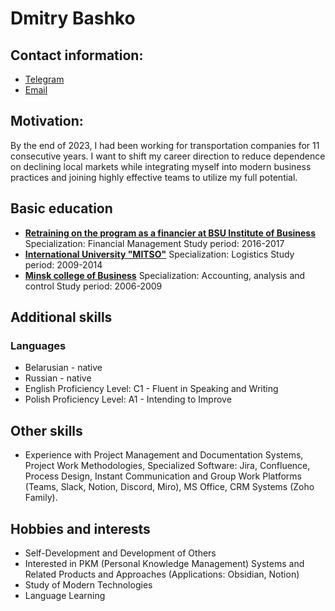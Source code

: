 # Dmitry Bashko
## Contact information:
- [Telegram](https://t.me/tryingthisid)
- [Email](mailto:dmitry.bashko.en@gmail.com)
## Motivation:
By the end of 2023, I had been working for transportation companies for 11 consecutive years. I want to shift my career direction to reduce dependence on declining local markets while integrating myself into modern business practices and joining highly effective teams to utilize my full potential.
## Basic education
- [**Retraining on the program as a financier at BSU Institute of Business**](https://www.sbmt.bsu.by/category/finansy)
Specialization: Financial Management
Study period: 2016-2017
- [**International University "MITSO"**](http://abiturient.mitso.by/speciality/logistika)
Specialization: Logistics
Study period: 2009-2014
- [**Minsk сollege of Business**](http://www.mcb.by/specialnosti/buhgaltierskij-uchiot)
Specialization: Accounting, analysis and control
Study period: 2006-2009
## Additional skills
### Languages
- Belarusian - native
- Russian - native
- English Proficiency Level: C1 - Fluent in Speaking and Writing
- Polish Proficiency Level: A1 - Intending to Improve
## Other skills
- Experience with Project Management and Documentation Systems, Project Work Methodologies, Specialized Software: Jira, Confluence, Process Design, Instant Communication and Group Work Platforms (Teams, Slack, Notion, Discord, Miro), MS Office, CRM Systems (Zoho Family).
## Hobbies and interests
- Self-Development and Development of Others
- Interested in PKM (Personal Knowledge Management) Systems and Related Products and Approaches (Applications: Obsidian, Notion)
- Study of Modern Technologies
- Language Learning